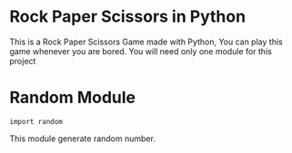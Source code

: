 # Rock Paper Scissors in Python
This is a Rock Paper Scissors Game made with Python, You can play this game whenever you are bored.
You will need only one module for this project

# Random Module

```
import random
```
This module generate random number.
